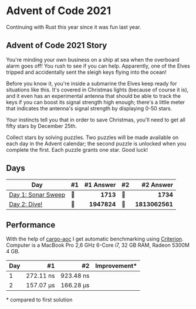 # Advent of Code 2021

Continuing with Rust this year since it was fun last year.

## Advent of Code 2021 Story

You're minding your own business on a ship at sea when the overboard alarm goes off! You rush to see if you can help. Apparently, one of the Elves tripped and accidentally sent the sleigh keys flying into the ocean!

Before you know it, you're inside a submarine the Elves keep ready for situations like this. It's covered in Christmas lights (because of course it is), and it even has an experimental antenna that should be able to track the keys if you can boost its signal strength high enough; there's a little meter that indicates the antenna's signal strength by displaying 0-50 stars.

Your instincts tell you that in order to save Christmas, you'll need to get all fifty stars by December 25th.

Collect stars by solving puzzles. Two puzzles will be made available on each day in the Advent calendar; the second puzzle is unlocked when you complete the first. Each puzzle grants one star. Good luck!

## Days

| Day                                                                                                  | #1  |   #1 Answer | #2  |      #2 Answer |
| ---------------------------------------------------------------------------------------------------- | --- | ----------: | --- | -------------: |
| [Day 1: Sonar Sweep](https://github.com/believer/advent-of-code/blob/master/rust/2021/src/day_01.rs) | 🌟  |    **1713** | 🌟  |       **1734** |
| [Day 2: Dive!](https://github.com/believer/advent-of-code/blob/master/rust/2021/src/day_02.rs)       | 🌟  | **1947824** | 🌟  | **1813062561** |

## Performance

With the help of [cargo-aoc](https://github.com/gobanos/cargo-aoc) I get automatic benchmarking using [Criterion](https://github.com/bheisler/criterion.rs). Computer is a MacBook Pro 2,6 GHz 6-Core i7, 32 GB RAM, Radeon 5300M 4 GB.

| Day |        #1 |        #2 | Improvement\* |
| --- | --------: | --------: | ------------- |
| 1   | 272.11 ns | 923.48 ns |               |
| 2   | 157.07 µs | 166.28 µs |               |

\* compared to first solution
